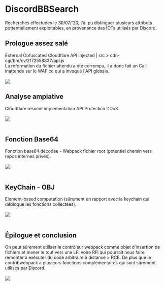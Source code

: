 # DiscordBBSearch
Recherches effectuées le 30/07/'20, j'ai pu distinguer plusieurs attributs pottentiellement exploitables, en provenance des IOTs utilisés par Discord.
## Prologue assez salé
External Obfuscated Cloudflare API Injected | src > cdn-cgi/bm/cv/2172558837/api.js<br/>
La reformation du fichier attendu a été corrompu, il a donc fait un Call inattendu sur le WAF ce qui a invoqué l'API globale.<br/></br>
<img src="https://media.discordapp.net/attachments/742814768233971763/748598021075239002/unknown.png?width=824&height=890"/><br/>
## Analyse ampiative
Cloudflare résumé implémentation API Protection DDoS.<br/><br/>
<img src="https://media.discordapp.net/attachments/736536361258975253/738229995339513866/unknown.png?width=1838&height=338"/><br/><br/>
## Fonction Base64
Fonction base64 décodée - Webpack fichier root (potentiel chemin vers repos internes privés).<br/><br/>
<img src="https://media.discordapp.net/attachments/736536361258975253/738232859684372490/unknown.png"/><br/><br/>
## KeyChain - OBJ
Element-based computation (sûrement en rapport avec la keychain qui débloque les fonctions collectées).<br/><br/>
<img src="https://media.discordapp.net/attachments/736536361258975253/738233662033625239/unknown.png"/><br/><br/>
## Épilogue et conclusion
On peut sûrement utiliser le contrôleur webpack comme objet d'insertion de fichiers et mener le tout vers une LFI voire RFI qui pourrait nous faire remonter à exécuter du code arbitraire à distance > RCE. De plus que le contribwebpack a plusieurs fonctions complémentaires qui sont sûrement utilisés par Discord.<br/><br/>
<img src="https://media.discordapp.net/attachments/736536361258975253/738234703928229928/unknown.png"/>
